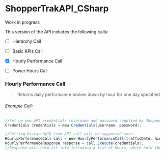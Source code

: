 # ShopperTrakAPI_CSharp
 Work in progress

This version of the API includes the following calls:

- [ ] Hierarchy Call
- [ ] Basic KPIs Call
- [x] Hourly Performance Call
- [ ] Power Hours Call


### Hourly Performance Call
> Returns daily performance broken down by hour for one day specified

###### Example Call:
```csharp
//Set up new API credentials (username and password supplied by ShopperTrak)
Credentials credentials = new Credentials(username, password);

//Getting hierarchyID from API call will be supported soon
HourlyPerformanceCall call = new HourlyPerformanceCall(trafficDate, hierarchyID);
HourlyPerformanceResponse response = call.Execute(credentials);
//Response will hold all info including a list of Hours, which hold the data for that hour.
```
